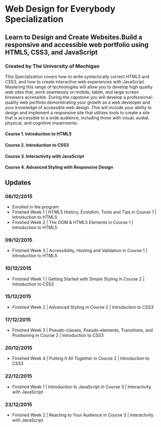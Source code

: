 # Web Design for Everybody Specialization
## Learn to Design and Create Websites.Build a responsive and accessible web portfolio using HTML5, CSS3, and JavaScript
### Created by The University of Mochigan

This Specialization covers how to write syntactically correct HTML5 and CSS3, and how to create interactive web experiences with JavaScript. Mastering this range of technologies will allow you to develop high quality web sites that, work seamlessly on mobile, tablet, and large screen browsers accessible. During the capstone you will develop a professional-quality web portfolio demonstrating your growth as a web developer and your knowledge of accessible web design. This will include your ability to design and implement a responsive site that utilizes tools to create a site that is accessible to a wide audience, including those with visual, audial, physical, and cognitive impairments.

#### Course 1. Introduction to HTML5
#### Course 2. Introduction to CSS3
#### Course 3. Interactivity with JavaScript
#### Course 4. Advanced Styling with Responsive Design

## Updates
### 08/12/2015
- Enrolled in the program
- Finished Week 1 | HTML5 History, Evolution, Tools and Tips in Course 1 | Introduction to HTML5
- Finished Week 2 | The DOM & HTML5 Elements in Course 1 | Introduction to HTML5

### 09/12/2015
- Finished Week 3 | Accessibility, Hosting and Validation in Course 1 | Introduction to HTML5

### 10/12/2015
- Finished Week 1 | Getting Started with Simple Styling in Course 2 | Introduction to CSS3

### 15/12/2015
- Finished Week 2 | Advanced Styling in Course 2 | Introduction to CSS3

### 17/12/2015
- Finished Week 3 | Pseudo-classes, Pseudo-elements, Transitions, and Positioning in Course 2 | Introduction to CSS3

### 20/12/2015
- Finished Week 4 | Putting It All Together in Course 2 | Introduction to CSS3

### 22/12/2015
- Finished Week 1 | Introduction to JavaScript in Course 3 | Interactivity with JavaScript

### 23/12/2015
- Finished Week 2 | Reacting to Your Audience in Course 3 | Interactivity with JavaScript